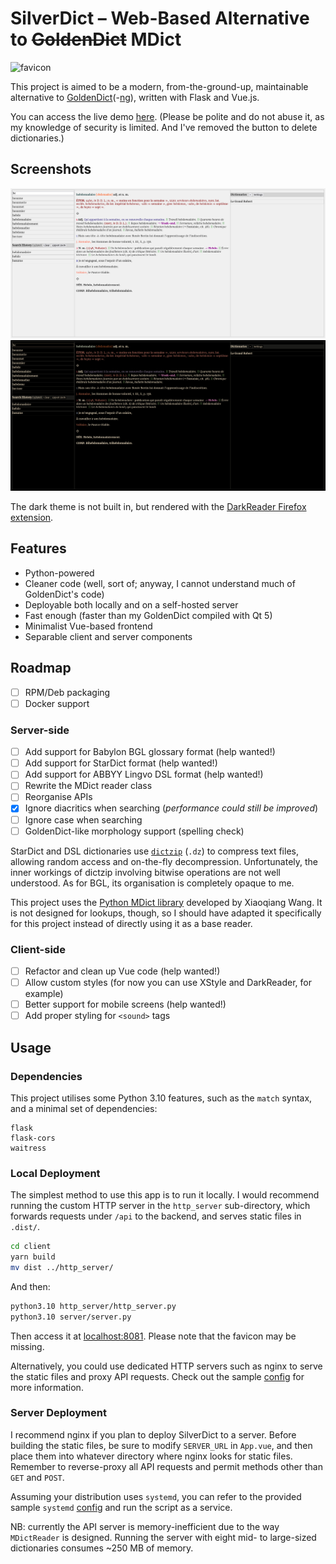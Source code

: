 # SilverDict – Web-Based Alternative to ~~GoldenDict~~ MDict

![favicon](/client/public/favicon.ico)

This project is aimed to be a modern, from-the-ground-up, maintainable alternative to [GoldenDict](https://github.com/goldendict/goldendict)(-[ng](https://github.com/xiaoyifang/goldendict-ng)), written with Flask and Vue.js.

You can access the live demo [here](https://www.eplscz1rvblma3qpwsxvrpo930wah.xyz). (Please be polite and do not abuse it, as my knowledge of security is limited. And I've removed the button to delete dictionaries.)

## Screenshots

![Light (default)](/screenshots/light.png)
![Dark](/screenshots/dark.png)

The dark theme is not built in, but rendered with the [DarkReader Firefox extension](https://addons.mozilla.org/en-GB/firefox/addon/darkreader/).

## Features

- Python-powered
- Cleaner code (well, sort of; anyway, I cannot understand much of GoldenDict's code)
- Deployable both locally and on a self-hosted server
- Fast enough (faster than my GoldenDict compiled with Qt 5)
- Minimalist Vue-based frontend
- Separable client and server components

## Roadmap

- [ ] RPM/Deb packaging
- [ ] Docker support

### Server-side

- [ ] Add support for Babylon BGL glossary format (help wanted!)
- [ ] Add support for StarDict format (help wanted!)
- [ ] Add support for ABBYY Lingvo DSL format (help wanted!)
- [ ] Rewrite the MDict reader class
- [ ] Reorganise APIs
- [X] Ignore diacritics when searching (_performance could still be improved_)
- [ ] Ignore case when searching
- [ ] GoldenDict-like morphology support (spelling check)

StarDict and DSL dictionaries use [`dictzip`](https://github.com/cheusov/dictd) (`.dz`) to compress text files, allowing random access and on-the-fly decompression. Unfortunately, the inner workings of dictzip involving bitwise operations are not well understood. As for BGL, its organisation is completely opaque to me.

This project uses the [Python MDict library](https://bitbucket.org/xwang/mdict-analysis/src/master/) developed by Xiaoqiang Wang. It is not designed for lookups, though, so I should have adapted it specifically for this project instead of directly using it as a base reader.

### Client-side

- [ ] Refactor and clean up Vue code (help wanted!)
- [ ] Allow custom styles (for now you can use XStyle and DarkReader, for example)
- [ ] Better support for mobile screens (help wanted!)
- [ ] Add proper styling for `<sound>` tags

## Usage

### Dependencies

This project utilises some Python 3.10 features, such as the `match` syntax, and a minimal set of dependencies:
```
flask
flask-cors
waitress
```

### Local Deployment

The simplest method to use this app is to run it locally. I would recommend running the custom HTTP server in the `http_server` sub-directory, which forwards requests under `/api` to the backend, and serves static files in `.dist/`.

```bash
cd client
yarn build
mv dist ../http_server/
```
And then:
```bash
python3.10 http_server/http_server.py
python3.10 server/server.py
```

Then access it at [localhost:8081](http://localhost:8081). Please note that the favicon may be missing.

Alternatively, you could use dedicated HTTP servers such as nginx to serve the static files and proxy API requests. Check out the sample [config](/nginx.conf) for more information.


### Server Deployment

I recommend nginx if you plan to deploy SilverDict to a server. Before building the static files, be sure to modify `SERVER_URL` in `App.vue`, and then place them into whatever directory where nginx looks for static files. Remember to reverse-proxy all API requests and permit methods other than `GET` and `POST`.

Assuming your distribution uses `systemd`, you can refer to the provided sample `systemd` [config](/silverdict.service) and run the script as a service.

NB: currently the API server is memory-inefficient due to the way `MDictReader` is designed. Running the server with eight mid- to large-sized dictionaries consumes ~250 MB of memory.